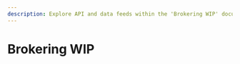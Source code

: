 ```yaml
---
description: Explore API and data feeds within the 'Brokering WIP' documentation.
---
```


# Brokering WIP

